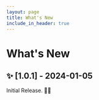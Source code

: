 ```yaml
---
layout: page
title: What's New
include_in_header: true
---
```



# What's New

## ✨ [1.0.1] - 2024-01-05

Initial Release. 🚀🎉
